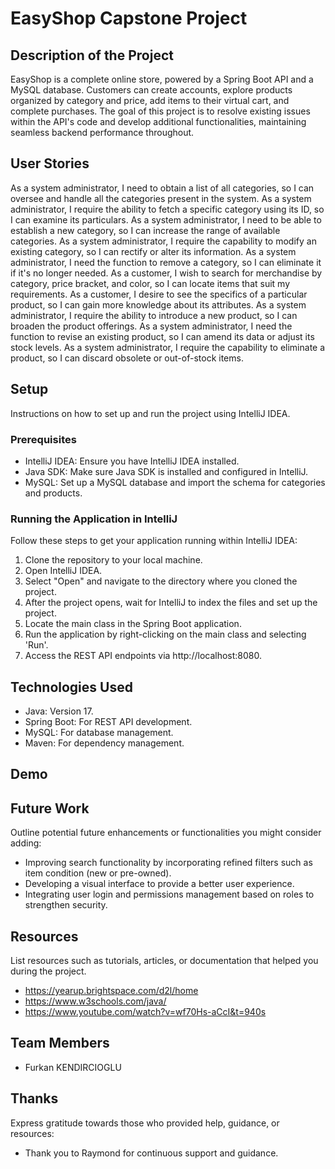 # EasyShop Capstone Project

## Description of the Project

EasyShop is a complete online store, powered by a Spring Boot API and a MySQL database. 
Customers can create accounts, explore products organized by category and price, add items to their virtual cart, and complete purchases. 
The goal of this project is to resolve existing issues within the API's code and develop additional functionalities,
maintaining seamless backend performance throughout.


## User Stories

As a system administrator, I need to obtain a list of all categories, so I can oversee and handle all the categories present in the system.
As a system administrator, I require the ability to fetch a specific category using its ID, so I can examine its particulars.
As a system administrator, I need to be able to establish a new category, so I can increase the range of available categories.
As a system administrator, I require the capability to modify an existing category, so I can rectify or alter its information.
As a system administrator, I need the function to remove a category, so I can eliminate it if it's no longer needed.
As a customer, I wish to search for merchandise by category, price bracket, and color, so I can locate items that suit my requirements.
As a customer, I desire to see the specifics of a particular product, so I can gain more knowledge about its attributes.
As a system administrator, I require the ability to introduce a new product, so I can broaden the product offerings.
As a system administrator, I need the function to revise an existing product, so I can amend its data or adjust its stock levels.
As a system administrator, I require the capability to eliminate a product, so I can discard obsolete or out-of-stock items.




## Setup

Instructions on how to set up and run the project using IntelliJ IDEA.

### Prerequisites

- IntelliJ IDEA: Ensure you have IntelliJ IDEA installed.
- Java SDK: Make sure Java SDK is installed and configured in IntelliJ.
- MySQL: Set up a MySQL database and import the schema for categories and products.

### Running the Application in IntelliJ

Follow these steps to get your application running within IntelliJ IDEA:

1. Clone the repository to your local machine.
2. Open IntelliJ IDEA.
3. Select "Open" and navigate to the directory where you cloned the project.
4. After the project opens, wait for IntelliJ to index the files and set up the project.
5. Locate the main class in the Spring Boot application.
6. Run the application by right-clicking on the main class and selecting 'Run'.
7. Access the REST API endpoints via http://localhost:8080.

## Technologies Used

- Java: Version 17.
- Spring Boot: For REST API development.
- MySQL: For database management.
- Maven: For dependency management.

## Demo


## Future Work

Outline potential future enhancements or functionalities you might consider adding:

- Improving search functionality by incorporating refined filters such as item condition (new or pre-owned).
- Developing a visual interface to provide a better user experience.
- Integrating user login and permissions management based on roles to strengthen security.

## Resources

List resources such as tutorials, articles, or documentation that helped you during the project.

- https://yearup.brightspace.com/d2l/home
- https://www.w3schools.com/java/
- https://www.youtube.com/watch?v=wf70Hs-aCcI&t=940s

## Team Members
- Furkan KENDIRCIOGLU

## Thanks

Express gratitude towards those who provided help, guidance, or resources:

- Thank you to Raymond for continuous support and guidance.